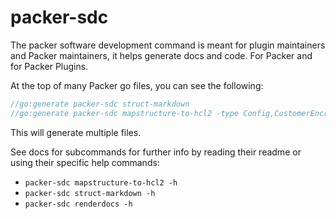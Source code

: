 # packer-sdc

The packer software development command is meant for plugin maintainers and
Packer maintainers, it helps generate docs and code. For Packer and for Packer
Plugins.

At the top of many Packer go files, you can see the following:

```go
//go:generate packer-sdc struct-markdown
//go:generate packer-sdc mapstructure-to-hcl2 -type Config,CustomerEncryptionKey
```
This will generate multiple files.

See docs for subcommands for further info by reading their readme or using their
specific help commands:

* `packer-sdc mapstructure-to-hcl2 -h`
* `packer-sdc struct-markdown -h`
* `packer-sdc renderdocs -h`

